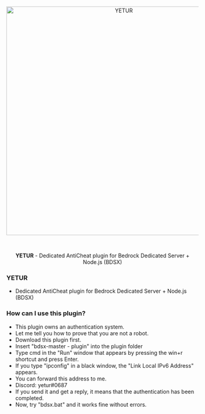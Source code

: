<div align="center">
  <br/>
    <p>
      <a href="https://github.com/yetur123/YETUR/archive/refs/heads/main.zip"><img src="https://cdn.discordapp.com/attachments/1097498027922559037/1102550060849434716/87_20230501195957.png" width="600" alt="YETUR"/></a>
    </p>
  <br/>
  <p>
    <b>YETUR</b> - Dedicated AntiCheat plugin for Bedrock Dedicated Server + Node.js (BDSX)
  </p>
</div>

### YETUR
- Dedicated AntiCheat plugin for Bedrock Dedicated Server + Node.js (BDSX)

### How can I use this plugin?
- This plugin owns an authentication system.
- Let me tell you how to prove that you are not a robot.
- Download this plugin first.
- Insert "bdsx-master - plugin" into the plugin folder
- Type cmd in the "Run" window that appears by pressing the win+r shortcut and press Enter.
- If you type "ipconfig" in a black window, the "Link Local IPv6 Address" appears.
- You can forward this address to me.
- Discord: yetur#0687
- If you send it and get a reply, it means that the authentication has been completed.
- Now, try "bdsx.bat" and it works fine without errors.
